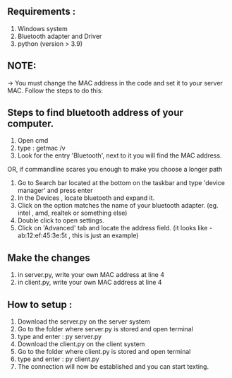 ## Requirements :
1. Windows system
2. Bluetooth adapter and Driver
3. python (version > 3.9)

## NOTE: 
-> You must change the MAC address in the code and set it to your server MAC. Follow the steps to do this:

## Steps to find bluetooth address of your computer.
1. Open cmd
2. type : getmac /v
3. Look for the entry 'Bluetooth', next to it you will find the MAC address.

OR, if commandline scares you enough to make you choose a longer path

1. Go to Search bar located at the bottom on the taskbar and type 'device manager' and press enter
2. In the Devices , locate bluetooth and expand it.
3. Click on the option matches the name of your bluetooth adapter. (eg. intel , amd, realtek or something else)
4. Double click to open settings.
5. Click on 'Advanced' tab and locate the address field. (it looks like - ab:12:ef:45:3e:5t , this is just an example)

## Make the changes
1. in server.py, write your own MAC address at line 4
2. in client.py, write your own MAC address at line 4
   
## How to setup :
1. Download the server.py on the server system
2. Go to the folder where server.py is stored and open terminal
3. type and enter : py server.py
4. Download the client.py on the client system
5. Go to the folder where client.py is stored and open terminal
6. type and enter : py client.py
7. The connection will now be established and you can start texting.
